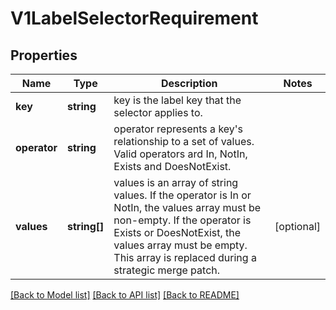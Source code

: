 # V1LabelSelectorRequirement

## Properties
Name | Type | Description | Notes
------------ | ------------- | ------------- | -------------
**key** | **string** | key is the label key that the selector applies to. | 
**operator** | **string** | operator represents a key&#39;s relationship to a set of values. Valid operators ard In, NotIn, Exists and DoesNotExist. | 
**values** | **string[]** | values is an array of string values. If the operator is In or NotIn, the values array must be non-empty. If the operator is Exists or DoesNotExist, the values array must be empty. This array is replaced during a strategic merge patch. | [optional] 

[[Back to Model list]](../README.md#documentation-for-models) [[Back to API list]](../README.md#documentation-for-api-endpoints) [[Back to README]](../README.md)



